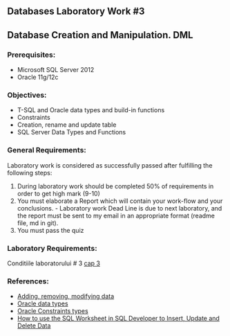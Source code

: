 ## Databases Laboratory Work #3

## Database Creation and Manipulation. DML

### Prerequisites:
  - Microsoft SQL Server 2012
  - Oracle 11g/12c

### Objectives:
  - T-SQL and Oracle data types and build-in functions
  - Constraints
  - Creation, rename and update table
  - SQL Server Data Types and Functions


### General Requirements:
  Laboratory work is considered as successfully passed after fulfilling the following steps:
  
  1. During laboratory work should be completed 50% of requirements in order to get high mark (9-10)
  2. You must elaborate a Report which will contain your work-flow and your conclusions.
    - Laboratory work Dead Line is due to next laboratory, and the report must be sent to my email in an appropriate format (readme file, md in git).
  3. You must pass the quiz
  
### Laboratory Requirements:
   Conditiile laboratorului # 3 [cap 3](https://drive.google.com/open?id=0B-b6xKAweMRhbGZHT2V5MlJHZDQ)
   
### References:
  - [Adding, removing, modifying data](http://www.oracle.com/technetwork/developer-tools/sql-developer/update-intro-1-161242.html#add)
  - [Oracle data types](https://docs.oracle.com/cd/B28359_01/server.111/b28318/datatype.htm)
  - [Oracle Constraints types](http://www.dba-oracle.com/concepts/constraints_foreign_key_unique_not_null.htm)
  - [How to use the SQL Worksheet in SQL Developer to Insert, Update and Delete Data](http://www.oracle.com/technetwork/developer-tools/sql-developer/update-intro-1-161242.html#add)
   



